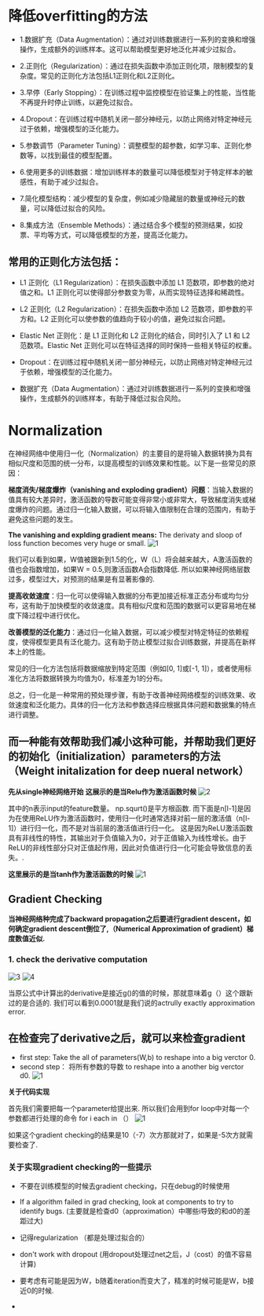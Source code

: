 # 降低overfitting的方法

- 1.数据扩充（Data Augmentation）：通过对训练数据进行一系列的变换和增强操作，生成额外的训练样本。这可以帮助模型更好地泛化并减少过拟合。

- 2.正则化（Regularization）：通过在损失函数中添加正则化项，限制模型的复杂度。常见的正则化方法包括L1正则化和L2正则化。

- 3.早停（Early Stopping）：在训练过程中监控模型在验证集上的性能，当性能不再提升时停止训练，以避免过拟合。

- 4.Dropout：在训练过程中随机关闭一部分神经元，以防止网络对特定神经元过于依赖，增强模型的泛化能力。

- 5.参数调节（Parameter Tuning）：调整模型的超参数，如学习率、正则化参数等，以找到最佳的模型配置。

- 6.使用更多的训练数据：增加训练样本的数量可以降低模型对于特定样本的敏感性，有助于减少过拟合。

- 7.简化模型结构：减少模型的复杂度，例如减少隐藏层的数量或神经元的数量，可以降低过拟合的风险。

- 8.集成方法（Ensemble Methods）：通过结合多个模型的预测结果，如投票、平均等方式，可以降低模型的方差，提高泛化能力。

## 常用的正则化方法包括：

- L1 正则化（L1 Regularization）：在损失函数中添加 L1 范数项，即参数的绝对值之和。L1 正则化可以使得部分参数变为零，从而实现特征选择和稀疏性。

- L2 正则化（L2 Regularization）：在损失函数中添加 L2 范数项，即参数的平方和。L2 正则化可以使参数的值趋向于较小的值，避免过拟合问题。

- Elastic Net 正则化：是 L1 正则化和 L2 正则化的结合，同时引入了 L1 和 L2 范数项。Elastic Net 正则化可以在特征选择的同时保持一些相关特征的权重。

- Dropout：在训练过程中随机关闭一部分神经元，以防止网络对特定神经元过于依赖，增强模型的泛化能力。

- 数据扩充（Data Augmentation）：通过对训练数据进行一系列的变换和增强操作，生成额外的训练样本，有助于降低过拟合风险。

# Normalization

在神经网络中使用归一化（Normalization）的主要目的是将输入数据转换为具有相似尺度和范围的统一分布，以提高模型的训练效果和性能。以下是一些常见的原因：

**梯度消失/梯度爆炸（vanishing and exploding gradient）问题**：当输入数据的值具有较大差异时，激活函数的导数可能变得非常小或非常大，导致梯度消失或梯度爆炸的问题。通过归一化输入数据，可以将输入值限制在合理的范围内，有助于避免这些问题的发生。

**The vanishing and explding gradient means:** The derivaty and sloop of loss function becomes very huge or small.
![1](https://github.com/JoneSu1/Deep-learning-techniques-based-on-python-study-notes-and-project-records/assets/103999272/214c1287-8995-4da1-a7ea-81ff6f5155ed)

我们可以看到如果，W值被跟新到1.5的化，W（L）将会越来越大，A激活函数的值也会指数增加，如果W = 0.5,则激活函数A会指数降低. 所以如果神经网络层数过多，模型过大，对预测的结果是有显著影像的.

**提高收敛速度**：归一化可以使得输入数据的分布更加接近标准正态分布或均匀分布，这有助于加快模型的收敛速度。具有相似尺度和范围的数据可以更容易地在梯度下降过程中进行优化。

**改善模型的泛化能力**：通过归一化输入数据，可以减少模型对特定特征的依赖程度，使得模型更具有泛化能力。这有助于防止模型过拟合训练数据，并提高在新样本上的性能。

常见的归一化方法包括将数据缩放到特定范围（例如[0, 1]或[-1, 1]），或者使用标准化方法将数据转换为均值为0，标准差为1的分布。

总之，归一化是一种常用的预处理步骤，有助于改善神经网络模型的训练效果、收敛速度和泛化能力。具体的归一化方法和参数选择应根据具体问题和数据集的特点进行调整。

## 而一种能有效帮助我们减小这种可能，并帮助我们更好的初始化（initialization）parameters的方法（Weight initalization for deep nueral network）

**先从single神经网络开始**
**这展示的是当Relu作为激活函数时候**
![2](https://github.com/JoneSu1/Deep-learning-techniques-based-on-python-study-notes-and-project-records/assets/103999272/f208253d-4708-4d0e-8092-c19307edfc05)

其中的n表示input的feature数量。 np.squrt()是平方根函数. 而下面是n[l-1]是因为在使用ReLU作为激活函数时，使用归一化时通常选择对前一层的激活值（n[l-1]）进行归一化，而不是对当前层的激活值进行归一化。
这是因为ReLU激活函数具有非线性的特性，其输出对于负值输入为0，对于正值输入为线性增长。由于ReLU的非线性部分只对正值起作用，因此对负值进行归一化可能会导致信息的丢失。.

**这里展示的是当tanh作为激活函数的时候**
![1](https://github.com/JoneSu1/Deep-learning-techniques-based-on-python-study-notes-and-project-records/assets/103999272/e05d9ed6-e4c2-4a6a-8ef8-06d2e82fa0ef)


##  Gradient Checking
**当神经网络种完成了backward propagation之后要进行gradient descent，如何确定gradient descent倒位了,（Numerical Approximation of gradient）梯度数值近似.**
### 1. check the derivative computation
![3](https://github.com/JoneSu1/Deep-learning-techniques-based-on-python-study-notes-and-project-records/assets/103999272/a7db0089-2324-4dd7-9b9c-68f817389594)
![4](https://github.com/JoneSu1/Deep-learning-techniques-based-on-python-study-notes-and-project-records/assets/103999272/6f549016-c4f7-48ab-9f9d-052df6fda324)

当原公式中计算出的derivative是接近g()的值的时候，那就意味着g（）这个跟新过的是合适的. 我们可以看到0.0001就是我们说的actrully exactly approximation error.

## 在检查完了derivative之后，就可以来检查gradient

- first step: Take the all of parameters(W,b) to reshape into a big verctor 0.
- second step： 将所有参数的导数 to reshape into a another big verctor d0.
 ![1](https://github.com/JoneSu1/Deep-learning-techniques-based-on-python-study-notes-and-project-records/assets/103999272/6502b0c2-9dc7-4efb-b1d8-89018af77ae4)


**关于代码实现**

首先我们需要把每一个parameter给提出来.
所以我们会用到for loop中对每一个参数都进行处理的命令
for i each in （）
![1](https://github.com/JoneSu1/Deep-learning-techniques-based-on-python-study-notes-and-project-records/assets/103999272/89f26ef2-b119-44bb-bfe7-188637377ac6)

如果这个gradient checking的结果是10（-7）次方那就对了，如果是-5次方就需要检查了.

### 关于实现gradient checking的一些提示

- 不要在训练模型的时候去gradient checking，只在debug的时候使用
- If a algorithm failed in grad checking, look at components to try to identify bugs.
  (主要就是检查d0（approximation）中哪些i导致的和d0的差距过大)
  
- 记得regularization （都是处理过拟合的）
- don't work with dropout (用dropout处理过net之后，J（cost）的值不容易计算)
- 要考虑有可能是因为W，b随着iteration而变大了，精准的时候可能是W，b接近0的时候.
- 
